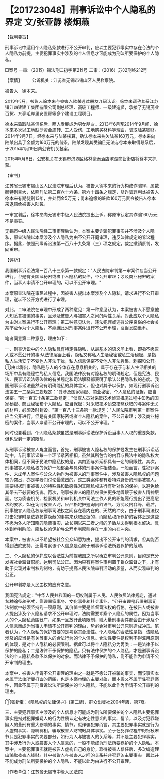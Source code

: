 # 【201723048】刑事诉讼中个人隐私的界定 文/张亚静 楼炯燕

【裁判要旨】

刑事诉讼中适用个人隐私条款进行不公开审判，应以主要犯罪事实中存在合法的个人隐私为前提，主要犯罪事实中涉及的个人信息才可能成为刑法所要保护的个人隐私。

□案号 一审:（2015）锡法刑二初字第219号 二审：（2016）苏02刑终212号

【案情】 　　公诉机关：江苏省无锡市锡山区人民检察院。

被告人：徐本来。

2013年5月，被告人徐本来与被害人陆某通过朋友介绍认识。徐本来谎称其系江苏镇江四建建工集团有限公司副总经理、高级工程师、一级建造师，承接了无锡茂业百货、东亭毛岸里安置房等多个建设工程项目。

徐本来骗取陆某信任后，两人发展成为男女朋友。2013年6月至2014年9月间，徐本来多次以工地缺少资金周转、工人受伤、工地购买材料等理由，骗取陆某钱财。2014年9月7日，经徐本来与陆某核算，确认徐本来共欠陆某160万元，徐本来向陆某出具了金额为160万元的借条。陆某发现其受骗且无法与徐本来取得联系后，于2015年1月19日向公安机关报案。

2015年5月8日，公安机关在无锡市滨湖区格林豪泰酒店滨湖商业街店将徐本来抓获。

【审判】

江苏省无锡市锡山区人民法院审理后认为，被告人徐本来的行为构成诈骗罪，属数额特别巨大，依照刑法第二百六十六条、第六十四条之规定，以诈骗罪判处被告人徐本来有期徒刑13年，并处罚金5万元；尚未追缴的赃款160万元责令被告人徐本来退赔给被害人陆某。

一审宣判后，徐本来向无锡市中级人民法院提出上诉，称原审认定其诈骗160万元不是事实。

无锡市中级人民法院经二审审理后认为，本案主要诈骗犯罪事实并不涉及个人隐私，原审法院以本案涉及个人隐私为由不公开开庭审理，违反法律规定的诉讼程序。据此，依照刑事诉讼法第一百八十九条第（三）项之规定，裁定撤销原判，发回重审。

【评析】

我国刑事诉讼法第一百八十三条第一款规定："人民法院审判第一审案件应当公开进行。但是有关国家秘密或者个人隐私的案件，不公开审理；涉及商业秘密的案件，当事人申请不公开审理的，可以不公开审理。"

本案原审法院在审理过程中，因被害人提出本案涉及个人隐私，请求进行不公开审理，遂以不公开方式进行了审理。

对此，二审法院在审理中形成了两种意见：第一种意见认为，本案被害人不愿意他人知悉其被骗的事实，且涉及被告人与被害人之间的两性关系，对此应以个人隐私为由对本案进行不公开审理；第二种意见认为，违法犯罪或违背公序良俗的社会关系不应作为个人隐私，不能据此对刑事案件进行不公开审理，应当发回重审。

笔者同意第二种意见，理由如下：

一、刑事诉讼中的个人隐私具有特定性隐私，从最基本的语义学上看，即指不愿告人或不愿公开的事;从法律层面上看，隐私又称私人生活秘密或私生活秘密，是指私人生活安宁不受他人非法干扰，私人信息保密不受他人非法搜集、刺探和公开。①由此得出，隐私是与人的个体存在息息相关的，属于存在于与私人生活相关的场所中具有隐秘性的私人信息。我国法律没有对隐私权的明确规定，但是宪法、民法、民事诉讼法等法律的有关规定和司法解释都表明了承认公民隐私权的态度。我国刑事诉讼法虽然没有明确隐私的具体含义，但也对其予以保护。如现行刑事诉讼法第五十二条第三款规定："对涉及国家秘密、商业秘密、个人隐私的证据，应当保密。"第一百五十条第二款规定："侦查人员对采取技术侦查措施过程中知悉的国家秘密、商业秘密和个人隐私，应当保密；对采取技术侦查措施获取的与案件无关的材料，必须及时销毁。"第一百八十三条第一款规定："人民法院审判第一审案件应当公开进行。但是有关国家秘密或者个人隐私的案件，不公开审理；涉及商业秘密的案件，当事人申请不公开审理的，可以不公开审理。"

同时也要看到，个人隐私条款虽然是刑事诉讼法保护诉讼当事人人权的重要条款，但也受到一定的限制。

从刑事诉讼被害人角度而言，首先，刑事被害人隐私权的保护是发生在刑事诉讼活动中，与刑事诉讼每一个环节紧密相扣，虽然其所包含的内容与民法中的隐私权大体相同，但不同于民法中隐私权的是，其内涵与外延都具有一定的局限性。其次，刑事被害人隐私权的保护一般都会与具体的刑事案件相结合。一般而言，性犯罪案件、未成年人案件与公众人物作为被害人的刑事案件中，涉及被害人隐私权的问题较为突出，亦是学者们讨论最激烈的。这三类案件都有着特殊身份的刑事被害人，需要根据刑事被害人的特殊性和敏感性对其隐私权进行有针对性的保护，以避免给其带去不必要的伤害。再次，刑事被害人的隐私权保护更多地着眼于被害人精神层面。它为侦查机关、检察机关和审判机关中司法工作人员的职能履行提出了更高层次的要求，如在询问被害人时，应严格地把握询问的语气、方式及内容等。最后，刑事被害人隐私权与刑事司法权之间存在着内在的、天然的冲突，由于刑事司法权打击犯罪时是依靠揭露隐蔽的事实来获取证据的，而隐私权所保护的客体正是这些不愿为外人所知晓的隐蔽事实，故长期以来二者之间的矛盾从未得到根本解决。具体到审判阶段，隐私权的保护与公开审判原则存在一定的内在冲突。

本案中，被害人以不希望被社会公众知悉为由，提出不公开审判的请求，但其能否得到法院支持，还需考察该个人信息是否属于刑事诉讼法所要保护的范畴。

二、个人隐私的保护应以合法性为前提我国之所以确立审判公开原则，目的是充分发挥社会监督职能，达到司法公正。因为只有将案件审判置于群众监督之下，才有助于实现对审判权的制约，有助于提高人民法院审判活动的质量，从而实现审判的公正。

公开审判亦是人民主权的应有之意。

我国宪法规定："中华人民共和国的一切权利属于人民。人民依照法律规定，通过各种途径和形式，管理国家事务、文化事业和社会事业。"公开审理是我国刑事司法制度中必须坚持的一项原则，其价值主要是监督司法权的行使。在被告人或被害人提出涉及个人隐私请求不公开审理时，法院需要考察个人隐私的属性。因为当事人的个人隐私范围很广，如果一旦放开此项限制，则大量刑事案件都会由于涉及个人信息而成为当事人申请不公开审判的理由，势必会对审判公开原则造成冲击。笔者认为，个人隐私的保护首要的是考察其合法性。个人隐私的合法性是指，该隐私涉及的应当是有关当事人的合法行为的个人信息。合法性要件是权利不得滥用原则的体现，是对个人隐私的必要限制。据此可以将个人隐私分为两类：一是法律予以保护的隐私；二是法律不予保护的隐私。只有法律保护的个人隐私，才是刑事诉讼法的个人隐私条款予以保护的对象。而法律不予保护的隐私，则不能作为申请不公开审判的理由。

本案中，被害人申请不公开审理的理由之一就是不愿公开被骗的事实，而该事实本身属于法律所要打击的范围，也是本案审理的主要对象，而本案又不属于性犯罪案件，因此不属于刑事诉讼法所要保护的个人隐私，不能以此作为申请不公开审判的理由。

①张新宝：《隐私权的法律保护》(第二版)，群众出版社2004年版，第7页。

三、主要犯罪事实中涉及的个人信息才可能成为刑法所要保护的个人隐私主要犯罪事实是指对犯罪嫌疑人的行为性质认定有决定性意义的事实、情节，以及对犯罪嫌疑人的量刑有重大影响的事实、情节。就诈骗犯罪而言，其主要犯罪事实就是行为人虚构事实、隐瞒真相，骗取被害人财物的具体事实。至于在犯罪过程中的细枝末节只是犯罪事实的次要部分，如行为人与被害人的关系等，并不是主要犯罪事实，其中涉及行为人或被害人个人信息的，一般不能成为刑法所要保护的个人隐私。本案中，主要犯罪事实就是被告人虚构自己的身份，取得被害人信任后，多次编造理由骗取被害人钱财。其中被告人与被害人之间的关系并非犯罪的主要事实，因此并不能成为刑法所要保护的个人隐私，不能以此为由进行不公开审理。

（作者单位：江苏省无锡市中级人民法院）